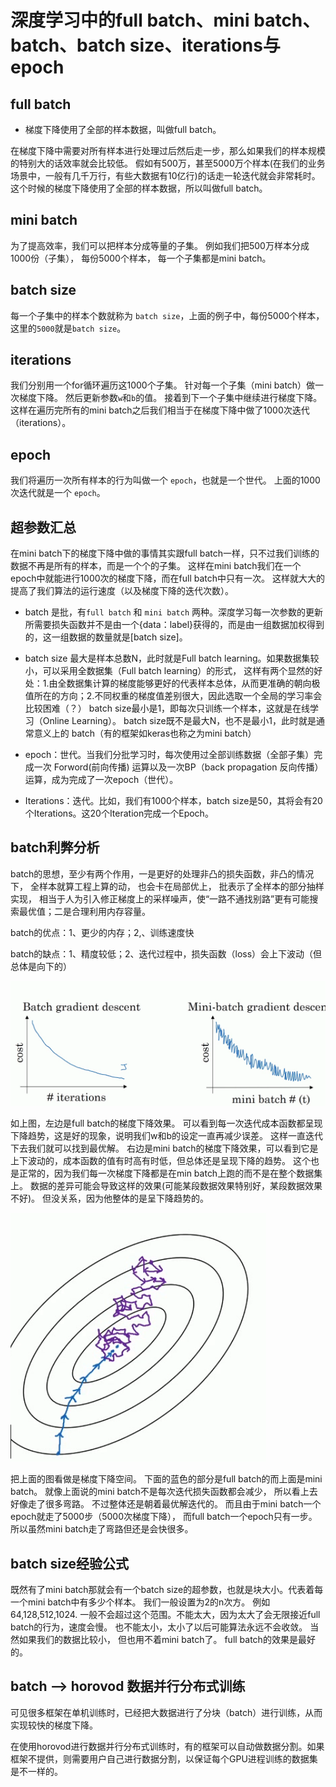 
# 深度学习中的full batch、mini batch、batch、batch size、iterations与epoch


## full batch

- 梯度下降使用了全部的样本数据，叫做full batch。

在梯度下降中需要对所有样本进行处理过后然后走一步，那么如果我们的样本规模的特别大的话效率就会比较低。
假如有500万，甚至5000万个样本(在我们的业务场景中，一般有几千万行，有些大数据有10亿行)的话走一轮迭代就会非常耗时。
这个时候的梯度下降使用了全部的样本数据，所以叫做full batch。

## mini batch

为了提高效率，我们可以把样本分成等量的子集。 例如我们把500万样本分成1000份（子集）， 每份5000个样本， 每一个子集都是mini batch。

## batch size

每一个子集中的样本个数就称为 `batch size`，上面的例子中，每份5000个样本，这里的`5000`就是`batch size`。

## iterations

我们分别用一个for循环遍历这1000个子集。 针对每一个子集（mini batch）做一次梯度下降。 然后更新参数`w`和`b`的值。
接着到下一个子集中继续进行梯度下降。 这样在遍历完所有的mini batch之后我们相当于在梯度下降中做了1000次迭代（iterations）。 

## epoch
我们将遍历一次所有样本的行为叫做一个 `epoch`，也就是一个世代。 上面的1000次迭代就是一个 `epoch`。

## 超参数汇总

在mini batch下的梯度下降中做的事情其实跟full batch一样，只不过我们训练的数据不再是所有的样本，而是一个个的子集。 
这样在mini batch我们在一个epoch中就能进行1000次的梯度下降，而在full batch中只有一次。 这样就大大的提高了我们算法的运行速度（以及梯度下降的迭代次数）。

- batch 是批，有`full batch` 和 `mini batch` 两种。深度学习每一次参数的更新所需要损失函数并不是由一个{data：label}获得的，而是由一组数据加权得到的，这一组数据的数量就是[batch size]。

- batch size 最大是样本总数N，此时就是Full batch learning。如果数据集较小，可以采用全数据集（Full batch learning）的形式，
这样有两个显然的好处：1.由全数据集计算的梯度能够更好的代表样本总体，从而更准确的朝向极值所在的方向；2.不同权重的梯度值差别很大，因此选取一个全局的学习率会比较困难（？）
batch size最小是1，即每次只训练一个样本，这就是在线学习（Online Learning）。
batch size既不是最大N，也不是最小1，此时就是通常意义上的 batch（有的框架如keras也称之为mini batch）

- epoch：世代。当我们分批学习时，每次使用过全部训练数据（全部子集）完成一次 Forword(前向传播) 运算以及一次BP（back propagation 反向传播）运算，成为完成了一次epoch（世代）。

- Iterations：迭代。比如，我们有1000个样本，batch size是50，其将会有20个Iterations。这20个Iteration完成一个Epoch。

## batch利弊分析

batch的思想，至少有两个作用，一是更好的处理非凸的损失函数，非凸的情况下， 全样本就算工程上算的动， 也会卡在局部优上， 批表示了全样本的部分抽样实现， 相当于人为引入修正梯度上的采样噪声，使“一路不通找别路”更有可能搜索最优值；二是合理利用内存容量。

batch的优点：1、更少的内存；2,、训练速度快

batch的缺点：1、精度较低；2、迭代过程中，损失函数（loss）会上下波动（但总体是向下的）

![batch](../docs/batch.png)

如上图，左边是full batch的梯度下降效果。 可以看到每一次迭代成本函数都呈现下降趋势，这是好的现象，说明我们w和b的设定一直再减少误差。 
这样一直迭代下去我们就可以找到最优解。 右边是mini batch的梯度下降效果，可以看到它是上下波动的，成本函数的值有时高有时低，但总体还是呈现下降的趋势。 
这个也是正常的，因为我们每一次梯度下降都是在min batch上跑的而不是在整个数据集上。 数据的差异可能会导致这样的效果(可能某段数据效果特别好，某段数据效果不好)。
但没关系，因为他整体的是呈下降趋势的。


![batch](../docs/batch2.png)

把上面的图看做是梯度下降空间。 下面的蓝色的部分是full batch的而上面是mini batch。 就像上面说的mini batch不是每次迭代损失函数都会减少，
所以看上去好像走了很多弯路。 不过整体还是朝着最优解迭代的。 而且由于mini batch一个epoch就走了5000步（5000次梯度下降），
而full batch一个epoch只有一步。所以虽然mini batch走了弯路但还是会快很多。

## batch size经验公式

既然有了mini batch那就会有一个batch size的超参数，也就是块大小。代表着每一个mini batch中有多少个样本。 我们一般设置为2的n次方。 
例如64,128,512,1024. 一般不会超过这个范围。不能太大，因为太大了会无限接近full batch的行为，速度会慢。 也不能太小，太小了以后可能算法永远不会收敛。 
当然如果我们的数据比较小， 但也用不着mini batch了。 full batch的效果是最好的。


## batch --> horovod 数据并行分布式训练

可见很多框架在单机训练时，已经把大数据进行了分块（batch）进行训练，从而实现较快的梯度下降。

在使用horovod进行数据并行分布式训练时，有的框架可以自动做数据分割。如果框架不提供，则需要用户自己进行数据分割，以保证每个GPU进程训练的数据集是不一样的。


